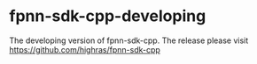 # fpnn-sdk-cpp-developing
The developing version of fpnn-sdk-cpp. The release please visit https://github.com/highras/fpnn-sdk-cpp
